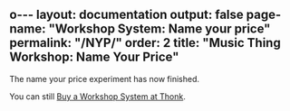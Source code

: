 o---
layout: documentation
output: false
page-name: "Workshop System: Name your price" 
permalink: "/NYP/"
order: 2
title: "Music Thing Workshop: Name Your Price"
---

The name your price experiment has now finished.  

You can still [Buy a Workshop System at Thonk](https://www.thonk.co.uk/shop/workshop-system/).
